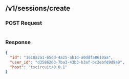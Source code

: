 ## /v1/sessions/create

### POST Request

```json

```

### Response

```json
{
  "id": "1610a2a1-65dd-4a25-ab1d-a0ddfa8610aa",
  "user_id": "d3586263-7ba3-43b3-b3af-bc2ebfd9d9a9",
  "host": "tscircuit/0.0.1"
}
```